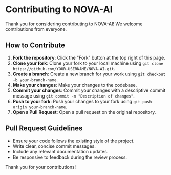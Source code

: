 # Contributing to NOVA-AI

Thank you for considering contributing to NOVA-AI! We welcome contributions from everyone.

## How to Contribute

1. **Fork the repository**: Click the "Fork" button at the top right of this page.
2. **Clone your fork**: Clone your fork to your local machine using `git clone https://github.com/YOUR-USERNAME/NOVA-AI.git`.
3. **Create a branch**: Create a new branch for your work using `git checkout -b your-branch-name`.
4. **Make your changes**: Make your changes to the codebase.
5. **Commit your changes**: Commit your changes with a descriptive commit message using `git commit -m "Description of changes"`.
6. **Push to your fork**: Push your changes to your fork using `git push origin your-branch-name`.
7. **Open a Pull Request**: Open a pull request on the original repository.

## Pull Request Guidelines

- Ensure your code follows the existing style of the project.
- Write clear, concise commit messages.
- Include any relevant documentation updates.
- Be responsive to feedback during the review process.

Thank you for your contributions!
